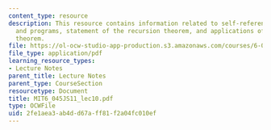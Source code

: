 ```yaml
---
content_type: resource
description: This resource contains information related to self-referencing machines
  and programs, statement of the recursion theorem, and applications of the recursion
  theorem.
file: https://ol-ocw-studio-app-production.s3.amazonaws.com/courses/6-045j-automata-computability-and-complexity-spring-2011/2fe1aea3ab4dd67aff81f2a04fc010ef_MIT6_045JS11_lec10.pdf
file_type: application/pdf
learning_resource_types:
- Lecture Notes
parent_title: Lecture Notes
parent_type: CourseSection
resourcetype: Document
title: MIT6_045JS11_lec10.pdf
type: OCWFile
uid: 2fe1aea3-ab4d-d67a-ff81-f2a04fc010ef
---
```

